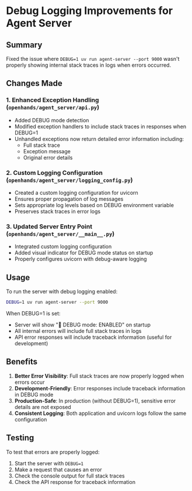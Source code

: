 # Debug Logging Improvements for Agent Server

## Summary

Fixed the issue where `DEBUG=1 uv run agent-server --port 9000` wasn't properly showing internal stack traces in logs when errors occurred.

## Changes Made

### 1. Enhanced Exception Handling (`openhands/agent_server/api.py`)
- Added DEBUG mode detection
- Modified exception handlers to include stack traces in responses when DEBUG=1
- Unhandled exceptions now return detailed error information including:
  - Full stack trace
  - Exception message
  - Original error details

### 2. Custom Logging Configuration (`openhands/agent_server/logging_config.py`)
- Created a custom logging configuration for uvicorn
- Ensures proper propagation of log messages
- Sets appropriate log levels based on DEBUG environment variable
- Preserves stack traces in error logs

### 3. Updated Server Entry Point (`openhands/agent_server/__main__.py`)
- Integrated custom logging configuration
- Added visual indicator for DEBUG mode status on startup
- Properly configures uvicorn with debug-aware logging

## Usage

To run the server with debug logging enabled:

```bash
DEBUG=1 uv run agent-server --port 9000
```

When DEBUG=1 is set:
- Server will show "🐛 DEBUG mode: ENABLED" on startup
- All internal errors will include full stack traces in logs
- API error responses will include traceback information (useful for development)

## Benefits

1. **Better Error Visibility**: Full stack traces are now properly logged when errors occur
2. **Development-Friendly**: Error responses include traceback information in DEBUG mode
3. **Production-Safe**: In production (without DEBUG=1), sensitive error details are not exposed
4. **Consistent Logging**: Both application and uvicorn logs follow the same configuration

## Testing

To test that errors are properly logged:

1. Start the server with `DEBUG=1`
2. Make a request that causes an error
3. Check the console output for full stack traces
4. Check the API response for traceback information